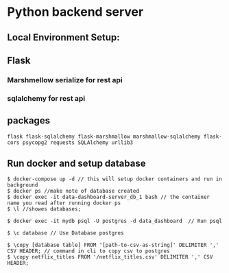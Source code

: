 # Python backend server
<!--- Repo  https://github.com/abdul06/data-dashboard-server -->

## Local Environment Setup:

## Flask

### Marshmellow serialize for rest api

### sqlalchemy for rest api

## packages
    flask flask-sqlalchemy flask-marshmallow marshmallow-sqlalchemy flask-cors psycopg2 requests SQLAlchemy urllib3

## Run docker and setup database 

```javascipt
$ docker-compose up -d // this will setup docker containers and run in background
$ docker ps //make note of database created
$ docker exec -it data-dashboard-server_db_1 bash // the container name you read after running docker ps
$ \l //showes databases;

$ docker exec -it mydb psql -U postgres -d data_dashboard  // Run psql

$ \c database // Use Database postgres

$ \copy [database table] FROM '[path-to-csv-as-string]' DELIMITER ',' CSV HEADER; // command in cli to copy csv to postgres 
$ \copy netflix_titles FROM '/netflix_titles.csv' DELIMITER ',' CSV HEADER;
```
